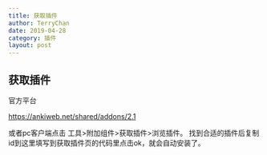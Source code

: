 ```yaml
---
title: 获取插件
author: TerryChan
date: 2019-04-28
category: 插件
layout: post
---
```


## 获取插件

官方平台

https://ankiweb.net/shared/addons/2.1

或者pc客户端点击 工具>附加组件>获取插件>浏览插件。
找到合适的插件后复制id到这里填写到获取插件页的代码里点击ok，就会自动安装了。

